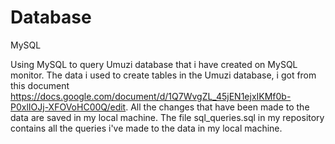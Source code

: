 # Database

MySQL

Using MySQL to query Umuzi database that i have created on MySQL monitor. The data i used to create tables in the Umuzi database, i got from this document https://docs.google.com/document/d/1Q7WvgZL_45jEN1ejxIKMf0b-P0xlIOJj-XFOVoHC00Q/edit.
All the changes that have been made to the data are saved in my local machine.
The file sql_queries.sql in my repository contains all the queries i've made to the data in my local machine.
